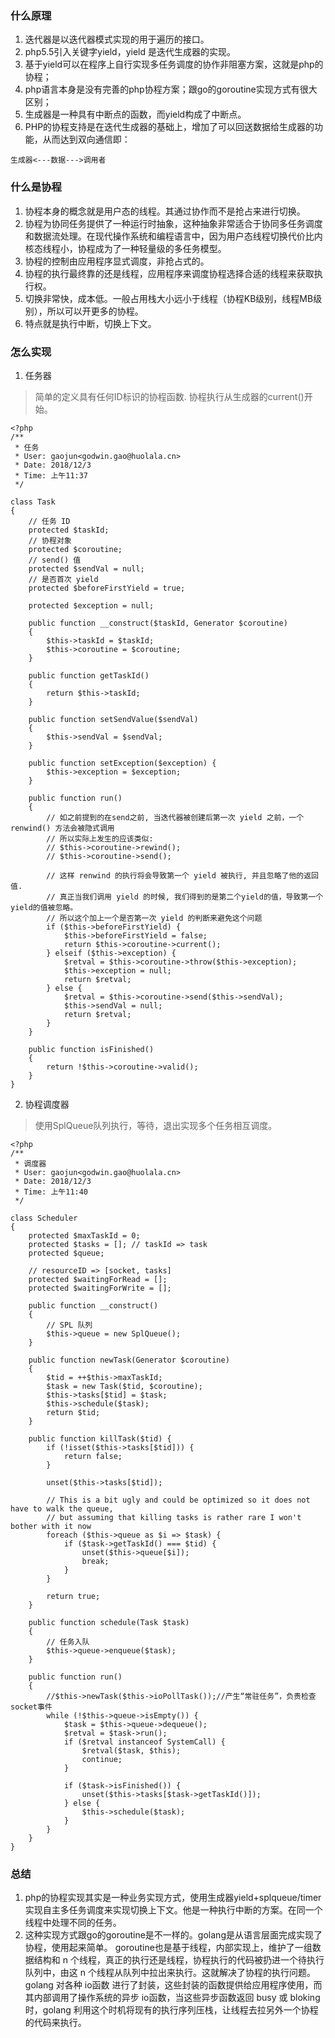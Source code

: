 ### 什么原理
1. 迭代器是以迭代器模式实现的用于遍历的接口。
2. php5.5引入关键字yield，yield 是迭代生成器的实现。
3. 基于yield可以在程序上自行实现多任务调度的协作非阻塞方案，这就是php的协程；
4. php语言本身是没有完善的php协程方案；跟go的goroutine实现方式有很大区别；
5. 生成器是一种具有中断点的函数，而yield构成了中断点。
6. PHP的协程支持是在迭代生成器的基础上，增加了可以回送数据给生成器的功能，从而达到双向通信即：
```
生成器<---数据--->调用者
```

### 什么是协程
1. 协程本身的概念就是用户态的线程。其通过协作而不是抢占来进行切换。
2. 协程为协同任务提供了一种运行时抽象，这种抽象非常适合于协同多任务调度和数据流处理。在现代操作系统和编程语言中，因为用户态线程切换代价比内核态线程小，协程成为了一种轻量级的多任务模型。
3. 协程的控制由应用程序显式调度，非抢占式的。
4. 协程的执行最终靠的还是线程，应用程序来调度协程选择合适的线程来获取执行权。
5. 切换非常快，成本低。一般占用栈大小远小于线程（协程KB级别，线程MB级别），所以可以开更多的协程。
6. 特点就是执行中断，切换上下文。


### 怎么实现
1. 任务器
> 简单的定义具有任何ID标识的协程函数. 协程执行从生成器的current()开始。

```
<?php
/**
 * 任务
 * User: gaojun<godwin.gao@huolala.cn>
 * Date: 2018/12/3
 * Time: 上午11:37
 */

class Task
{
    // 任务 ID
    protected $taskId;
    // 协程对象
    protected $coroutine;
    // send() 值
    protected $sendVal = null;
    // 是否首次 yield
    protected $beforeFirstYield = true;

    protected $exception = null;

    public function __construct($taskId, Generator $coroutine)
    {
        $this->taskId = $taskId;
        $this->coroutine = $coroutine;
    }

    public function getTaskId()
    {
        return $this->taskId;
    }

    public function setSendValue($sendVal)
    {
        $this->sendVal = $sendVal;
    }

    public function setException($exception) {
        $this->exception = $exception;
    }

    public function run()
    {
        // 如之前提到的在send之前, 当迭代器被创建后第一次 yield 之前，一个 renwind() 方法会被隐式调用
        // 所以实际上发生的应该类似:
        // $this->coroutine->rewind();
        // $this->coroutine->send();

        // 这样 renwind 的执行将会导致第一个 yield 被执行, 并且忽略了他的返回值.
        // 真正当我们调用 yield 的时候, 我们得到的是第二个yield的值，导致第一个yield的值被忽略。
        // 所以这个加上一个是否第一次 yield 的判断来避免这个问题
        if ($this->beforeFirstYield) {
            $this->beforeFirstYield = false;
            return $this->coroutine->current();
        } elseif ($this->exception) {
            $retval = $this->coroutine->throw($this->exception);
            $this->exception = null;
            return $retval;
        } else {
            $retval = $this->coroutine->send($this->sendVal);
            $this->sendVal = null;
            return $retval;
        }
    }

    public function isFinished()
    {
        return !$this->coroutine->valid();
    }
}
```

2. 协程调度器
> 使用SplQueue队列执行，等待，退出实现多个任务相互调度。


```
<?php
/**
 * 调度器
 * User: gaojun<godwin.gao@huolala.cn>
 * Date: 2018/12/3
 * Time: 上午11:40
 */

class Scheduler
{
    protected $maxTaskId = 0;
    protected $tasks = []; // taskId => task
    protected $queue;

    // resourceID => [socket, tasks]
    protected $waitingForRead = [];
    protected $waitingForWrite = [];

    public function __construct()
    {
        // SPL 队列
        $this->queue = new SplQueue();
    }

    public function newTask(Generator $coroutine)
    {
        $tid = ++$this->maxTaskId;
        $task = new Task($tid, $coroutine);
        $this->tasks[$tid] = $task;
        $this->schedule($task);
        return $tid;
    }

    public function killTask($tid) {
        if (!isset($this->tasks[$tid])) {
            return false;
        }

        unset($this->tasks[$tid]);

        // This is a bit ugly and could be optimized so it does not have to walk the queue,
        // but assuming that killing tasks is rather rare I won't bother with it now
        foreach ($this->queue as $i => $task) {
            if ($task->getTaskId() === $tid) {
                unset($this->queue[$i]);
                break;
            }
        }

        return true;
    }

    public function schedule(Task $task)
    {
        // 任务入队
        $this->queue->enqueue($task);
    }

    public function run()
    {
        //$this->newTask($this->ioPollTask());//产生“常驻任务”，负责检查socket事件
        while (!$this->queue->isEmpty()) {
            $task = $this->queue->dequeue();
            $retval = $task->run();
            if ($retval instanceof SystemCall) {
                $retval($task, $this);
                continue;
            }

            if ($task->isFinished()) {
                unset($this->tasks[$task->getTaskId()]);
            } else {
                $this->schedule($task);
            }
        }
    }
}
```


### 总结
1. php的协程实现其实是一种业务实现方式，使用生成器yield+splqueue/timer实现自主多任务调度来实现切换上下文。他是一种执行中断的方案。在同一个线程中处理不同的任务。
2. 这种实现方式跟go的goroutine是不一样的。golang是从语言层面完成实现了协程，使用起来简单。 goroutine也是基于线程，内部实现上，维护了一组数据结构和 n 个线程，真正的执行还是线程，协程执行的代码被扔进一个待执行队列中，由这 n 个线程从队列中拉出来执行。这就解决了协程的执行问题。golang 对各种 io函数 进行了封装，这些封装的函数提供给应用程序使用，而其内部调用了操作系统的异步 io函数，当这些异步函数返回 busy 或 bloking 时，golang 利用这个时机将现有的执行序列压栈，让线程去拉另外一个协程的代码来执行。